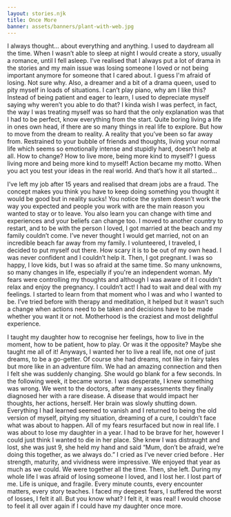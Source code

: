 ```yaml
---
layout: stories.njk
title: Once More
banner: assets/banners/plant-with-web.jpg
---
```


I always thought… about everything and anything. I used to daydream all the time. When I wasn’t able to sleep at night I would create a story, usually a romance, until I fell asleep. I’ve realised that I always put a lot of drama in the stories and my main issue was losing someone I loved or not being important anymore for someone that I cared about. I guess I'm afraid of losing. Not sure why. Also, a dreamer and a bit of a drama queen, used to pity myself in loads of situations. I can’t play piano, why am I like this? Instead of being patient and eager to learn, I used to depreciate myself saying why weren’t you able to do that? I kinda wish I was perfect, in fact, the way I was treating myself was so hard that the only explanation was that I had to be perfect, know everything from the start. Quite boring living a life in ones own head, if there are so many things in real life to explore. But how to move from the dream to reality. A reality that you’ve been so far away from. Restrained to your bubble of friends and thoughts, living your normal life which seems so emotionally intense and stupidly hard, doesn’t help at all. How to change? How to live more, being more kind to myself? I guess living more and being more kind to myself! Action became my motto. When you act you test your ideas in the real world. And that’s how it all started…

I’ve left my job after 15 years and realised that dream jobs are a fraud. The concept makes you think you have to keep doing something you thought it would be good but in reality sucks! You notice the system doesn’t work the way you expected and people you work with are the main reason you wanted to stay or to leave. You also learn you can change with time and experiences and your beliefs can change too.
I moved to another country to restart, and to be with the person I loved, I got married at the beach and my family couldn’t come. I’ve never thought I would get married, not on an incredible beach far away from my family.
I volunteered, I traveled, I decided to put myself out there. How scary it is to be out of my own head. I was never confident and I couldn’t help it.
Then, I got pregnant. I was so happy, I love kids, but I was so afraid at the same time. So many unknowns, so many changes in life, especially if you're an independent woman. My fears were controlling my thoughts and although I was aware of it I couldn’t relax and enjoy the pregnancy. I couldn’t act! I had to wait and deal with my feelings. I started to learn from that moment who I was and who I wanted to be. I’ve tried before with therapy and meditation, it helped but it wasn’t such a change when actions need to be taken and decisions have to be made whether you want it or not. Motherhood is the craziest and most delightful experience.

I taught my daughter how to recognise her feelings, how to live in the moment, how to be patient, how to play. Or was it the opposite? Maybe she taught me all of it! Anyways, I wanted her to live a real life, not one of just dreams, to be a go-getter. Of course she had dreams, not like in fairy tales but more like in an adventure film. We had an amazing connection and then I felt she was suddenly changing. She would go blank for a few seconds. In the following week, it became worse. I was desperate, I knew something was wrong. We went to the doctors, after many assessments they finally diagnosed her with a rare disease. A disease that would impact her thoughts, her actions, herself. Her brain was slowly shutting down. Everything I had learned seemed to vanish and I returned to being the old version of myself, pitying my situation, dreaming of a cure, I couldn’t face what was about to happen. All of my fears resurfaced but now in real life. I was about to lose my daughter in a year. I had to be brave for her, however I could just think I wanted to die in her place. She knew I was distraught and lost, she was just 9, she held my hand and said “Mum, don’t be afraid, we’re doing this together, as we always do.” I cried as I’ve never cried before
. Her strength, maturity, and vividness were impressive. We enjoyed that year as much as we could. We were together all the time. Then, she left. During my whole life I was afraid of losing someone I loved, and I lost her. I lost part of me. Life is unique, and fragile. Every minute counts, every encounter matters, every story teaches. I faced my deepest fears, I suffered the worst of losses, I felt it all. But you know what? I felt it, it was real! I would choose to feel it all over again if I could have my daughter once more.
